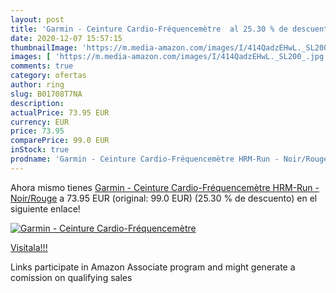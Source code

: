 ```yaml
---
layout: post
title: 'Garmin - Ceinture Cardio-Fréquencemètre  al 25.30 % de descuento'
date: 2020-12-07 15:57:15
thumbnailImage: 'https://m.media-amazon.com/images/I/414QadzEHwL._SL200_.jpg'
images: [ 'https://m.media-amazon.com/images/I/414QadzEHwL._SL200_.jpg' ]
comments: true
category: ofertas
author: ring
slug: B01708T7NA
description:
actualPrice: 73.95 EUR
currency: EUR
price: 73.95
comparePrice: 99.0 EUR
inStock: true
prodname: 'Garmin - Ceinture Cardio-Fréquencemètre HRM-Run - Noir/Rouge'
---
```


Ahora mismo tienes [Garmin - Ceinture Cardio-Fréquencemètre HRM-Run - Noir/Rouge](https://www.amazon.fr/dp/B01708T7NA/?tag=tolees0d-21) a 73.95 EUR (original: 99.0 EUR) (25.30 %  de descuento) en el siguiente enlace!

[![Garmin - Ceinture Cardio-Fréquencemètre ](https://m.media-amazon.com/images/I/414QadzEHwL._SL200_.jpg)](https://www.amazon.fr/dp/B01708T7NA/?tag=tolees0d-21)

[Visítala!!!](https://www.amazon.fr/dp/B01708T7NA/?tag=tolees0d-21)

Links participate in Amazon Associate program and might generate a comission on qualifying sales
